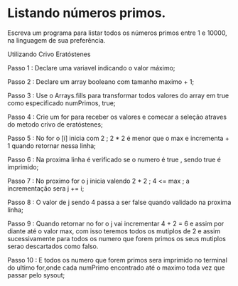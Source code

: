 # Listando números primos.

Escreva um programa para listar todos os números primos entre 1 e 10000, na
linguagem de sua preferência.

Utilizando Crivo Eratóstenes

Passo 1 : Declare uma variavel indicando o valor máximo;

Passo 2 : Declare um array booleano com tamanho maximo + 1;

Passo 3 : Use o Arrays.fills  para transformar todos valores do array em true
como especificado numPrimos, true;

Passo 4 : Crie um for para receber os valores e comecar a seleção atraves do
metodo crivo de eratóstenes;

Passo 5 : No for o [i] inicia com 2 ; 2 * 2 é menor que o max  e incrementa + 1
quando retornar nessa linha;

Passo 6 : Na proxima  linha é verificado se o numero é true , sendo true é
imprimido;

Passo 7 : No proximo for o j inicia valendo 2 * 2 ; 4 <= max ; a incrementação
sera j += i;

Passo 8 : O valor de j sendo 4 passa a ser false quando validado na proxima linha;

Passo 9 : Quando retornar no for o j vai  incrementar  4 + 2 = 6 e assim por
diante até o valor max, com isso teremos todos os mutiplos de 2 e assim
sucessivamente para todos os numero que forem primos os seus mutiplos serao
descartados como falso.

Passo 10 : E todos os numero que forem primos sera imprimido no terminal do
ultimo for,onde cada numPrimo encontrado até o maximo toda vez que passar pelo
sysout;